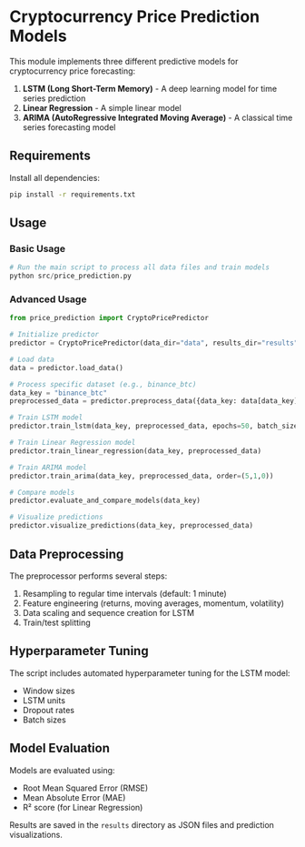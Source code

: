 # Cryptocurrency Price Prediction Models

This module implements three different predictive models for cryptocurrency price forecasting:

1. **LSTM (Long Short-Term Memory)** - A deep learning model for time series prediction
2. **Linear Regression** - A simple linear model
3. **ARIMA (AutoRegressive Integrated Moving Average)** - A classical time series forecasting model

## Requirements

Install all dependencies:

```bash
pip install -r requirements.txt
```

## Usage

### Basic Usage

```python
# Run the main script to process all data files and train models
python src/price_prediction.py
```

### Advanced Usage

```python
from price_prediction import CryptoPricePredictor

# Initialize predictor
predictor = CryptoPricePredictor(data_dir="data", results_dir="results")

# Load data
data = predictor.load_data()

# Process specific dataset (e.g., binance_btc)
data_key = "binance_btc"
preprocessed_data = predictor.preprocess_data({data_key: data[data_key]})

# Train LSTM model
predictor.train_lstm(data_key, preprocessed_data, epochs=50, batch_size=32)

# Train Linear Regression model
predictor.train_linear_regression(data_key, preprocessed_data)

# Train ARIMA model
predictor.train_arima(data_key, preprocessed_data, order=(5,1,0))

# Compare models
predictor.evaluate_and_compare_models(data_key)

# Visualize predictions
predictor.visualize_predictions(data_key, preprocessed_data)
```

## Data Preprocessing

The preprocessor performs several steps:
1. Resampling to regular time intervals (default: 1 minute)
2. Feature engineering (returns, moving averages, momentum, volatility)
3. Data scaling and sequence creation for LSTM
4. Train/test splitting

## Hyperparameter Tuning

The script includes automated hyperparameter tuning for the LSTM model:
- Window sizes
- LSTM units
- Dropout rates
- Batch sizes

## Model Evaluation

Models are evaluated using:
- Root Mean Squared Error (RMSE)
- Mean Absolute Error (MAE)
- R² score (for Linear Regression)

Results are saved in the `results` directory as JSON files and prediction visualizations. 